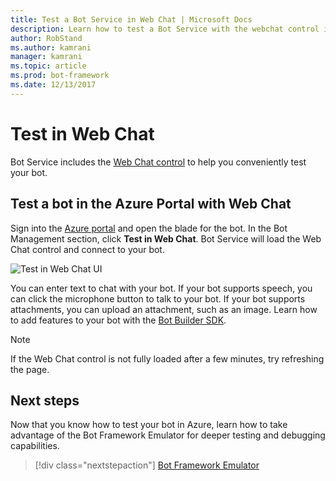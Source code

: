 ```yaml
---
title: Test a Bot Service in Web Chat | Microsoft Docs
description: Learn how to test a Bot Service with the webchat control in the Azure portal. 
author: RobStand
ms.author: kamrani
manager: kamrani
ms.topic: article
ms.prod: bot-framework
ms.date: 12/13/2017
---
```

# Test in Web Chat
Bot Service includes the [Web Chat control](bot-service-channel-connect-webchat.md) to help you conveniently test your bot. 

## Test a bot in the Azure Portal with Web Chat
Sign into the [Azure portal](https://portal.azure.com) and open the blade for the bot. In the Bot Management section, click **Test in Web Chat**. Bot Service will load the Web Chat control and connect to your bot.

![Test in Web Chat UI](~/media/test-in-webchat/test-in-webchat.png)

You can enter text to chat with your bot. If your bot supports speech, you can click the microphone button to talk to your bot. If your bot supports attachments, you can upload an attachment, such as an image. Learn how to add features to your bot with the [Bot Builder SDK](bot-builder-overview-getstarted.md).

> [!NOTE]
> If the Web Chat control is not fully loaded after a few minutes, try refreshing the page.

## Next steps
Now that you know how to test your bot in Azure, learn how to take advantage of the Bot Framework Emulator for deeper testing and debugging capabilities.

> [!div class="nextstepaction"]
> [Bot Framework Emulator](bot-service-debug-emulator.md)